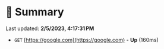 # 📖 Summary
Last updated: **2/5/2023, 4:17:31 PM**

- `GET` [https://google.com](https://google.com) - **Up** (160ms)
